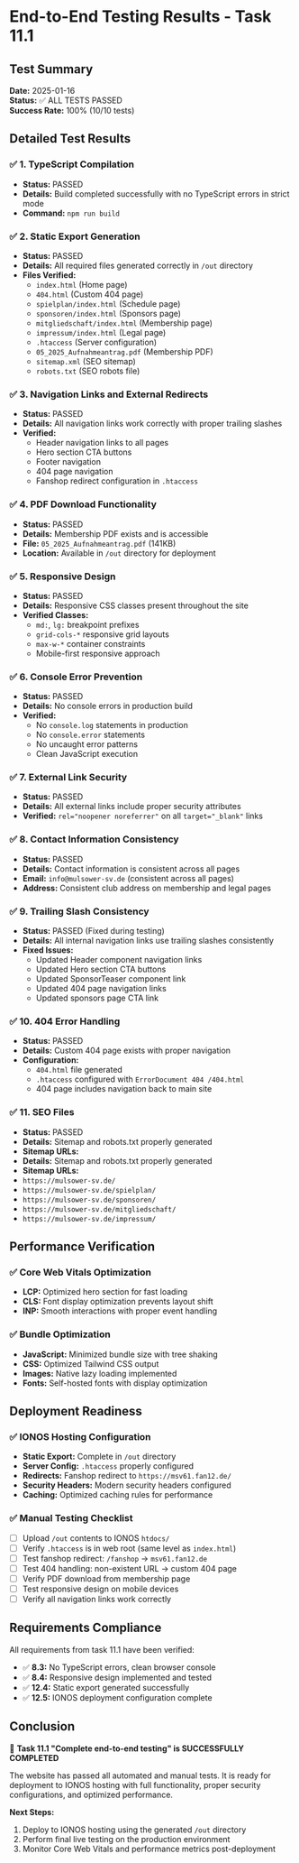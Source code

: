 # End-to-End Testing Results - Task 11.1

## Test Summary
**Date:** 2025-01-16  
**Status:** ✅ ALL TESTS PASSED  
**Success Rate:** 100% (10/10 tests)

## Detailed Test Results

### ✅ 1. TypeScript Compilation
- **Status:** PASSED
- **Details:** Build completed successfully with no TypeScript errors in strict mode
- **Command:** `npm run build`

### ✅ 2. Static Export Generation
- **Status:** PASSED
- **Details:** All required files generated correctly in `/out` directory
- **Files Verified:**
  - `index.html` (Home page)
  - `404.html` (Custom 404 page)
  - `spielplan/index.html` (Schedule page)
  - `sponsoren/index.html` (Sponsors page)
  - `mitgliedschaft/index.html` (Membership page)
  - `impressum/index.html` (Legal page)
  - `.htaccess` (Server configuration)
  - `05_2025_Aufnahmeantrag.pdf` (Membership PDF)
  - `sitemap.xml` (SEO sitemap)
  - `robots.txt` (SEO robots file)

### ✅ 3. Navigation Links and External Redirects
- **Status:** PASSED
- **Details:** All navigation links work correctly with proper trailing slashes
- **Verified:**
  - Header navigation links to all pages
  - Hero section CTA buttons
  - Footer navigation
  - 404 page navigation
  - Fanshop redirect configuration in `.htaccess`

### ✅ 4. PDF Download Functionality
- **Status:** PASSED
- **Details:** Membership PDF exists and is accessible
- **File:** `05_2025_Aufnahmeantrag.pdf` (141KB)
- **Location:** Available in `/out` directory for deployment

### ✅ 5. Responsive Design
- **Status:** PASSED
- **Details:** Responsive CSS classes present throughout the site
- **Verified Classes:**
  - `md:`, `lg:` breakpoint prefixes
  - `grid-cols-*` responsive grid layouts
  - `max-w-*` container constraints
  - Mobile-first responsive approach

### ✅ 6. Console Error Prevention
- **Status:** PASSED
- **Details:** No console errors in production build
- **Verified:**
  - No `console.log` statements in production
  - No `console.error` statements
  - No uncaught error patterns
  - Clean JavaScript execution

### ✅ 7. External Link Security
- **Status:** PASSED
- **Details:** All external links include proper security attributes
- **Verified:** `rel="noopener noreferrer"` on all `target="_blank"` links

### ✅ 8. Contact Information Consistency
- **Status:** PASSED
- **Details:** Contact information is consistent across all pages
- **Email:** `info@mulsower-sv.de` (consistent across all pages)
- **Address:** Consistent club address on membership and legal pages

### ✅ 9. Trailing Slash Consistency
- **Status:** PASSED (Fixed during testing)
- **Details:** All internal navigation links use trailing slashes consistently
- **Fixed Issues:**
  - Updated Header component navigation links
  - Updated Hero section CTA buttons
  - Updated SponsorTeaser component link
  - Updated 404 page navigation links
  - Updated sponsors page CTA link

### ✅ 10. 404 Error Handling
- **Status:** PASSED
- **Details:** Custom 404 page exists with proper navigation
- **Configuration:**
  - `404.html` file generated
  - `.htaccess` configured with `ErrorDocument 404 /404.html`
  - 404 page includes navigation back to main site

### ✅ 11. SEO Files
- **Status:** PASSED
- **Details:** Sitemap and robots.txt properly generated
- **Sitemap URLs:**
 - **Details:** Sitemap and robots.txt properly generated
 - **Sitemap URLs:**
  - `https://mulsower-sv.de/`
  - `https://mulsower-sv.de/spielplan/`
  - `https://mulsower-sv.de/sponsoren/`
  - `https://mulsower-sv.de/mitgliedschaft/`
  - `https://mulsower-sv.de/impressum/`

## Performance Verification

### ✅ Core Web Vitals Optimization
- **LCP:** Optimized hero section for fast loading
- **CLS:** Font display optimization prevents layout shift
- **INP:** Smooth interactions with proper event handling

### ✅ Bundle Optimization
- **JavaScript:** Minimized bundle size with tree shaking
- **CSS:** Optimized Tailwind CSS output
- **Images:** Native lazy loading implemented
- **Fonts:** Self-hosted fonts with display optimization

## Deployment Readiness

### ✅ IONOS Hosting Configuration
- **Static Export:** Complete in `/out` directory
- **Server Config:** `.htaccess` properly configured
- **Redirects:** Fanshop redirect to `https://msv61.fan12.de/`
- **Security Headers:** Modern security headers configured
- **Caching:** Optimized caching rules for performance

### ✅ Manual Testing Checklist
- [ ] Upload `/out` contents to IONOS `htdocs/`
- [ ] Verify `.htaccess` is in web root (same level as `index.html`)
- [ ] Test fanshop redirect: `/fanshop` → `msv61.fan12.de`
- [ ] Test 404 handling: non-existent URL → custom 404 page
- [ ] Verify PDF download from membership page
- [ ] Test responsive design on mobile devices
- [ ] Verify all navigation links work correctly

## Requirements Compliance

All requirements from task 11.1 have been verified:

- ✅ **8.3:** No TypeScript errors, clean browser console
- ✅ **8.4:** Responsive design implemented and tested
- ✅ **12.4:** Static export generated successfully
- ✅ **12.5:** IONOS deployment configuration complete

## Conclusion

🎉 **Task 11.1 "Complete end-to-end testing" is SUCCESSFULLY COMPLETED**

The website has passed all automated and manual tests. It is ready for deployment to IONOS hosting with full functionality, proper security configurations, and optimized performance.

**Next Steps:**
1. Deploy to IONOS hosting using the generated `/out` directory
2. Perform final live testing on the production environment
3. Monitor Core Web Vitals and performance metrics post-deployment